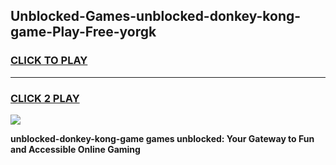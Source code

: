 
## Unblocked-Games-unblocked-donkey-kong-game-Play-Free-yorgk
<h3>
<a href="https://premium76.site?title=unblocked-donkey-kong-game&ref=23A">CLICK TO PLAY</a></h3>
<hr>

<h3>
<a href="https://premium76.site?title=unblocked-donkey-kong-game&ref=23A">CLICK 2 PLAY</a>
  
</h3>

<a href="https://premium76.site?title=unblocked-donkey-kong-game&ref=23A"><img src="https://clearcache.store/games.png"></a>


**unblocked-donkey-kong-game games unblocked: Your Gateway to Fun and Accessible Online Gaming**
